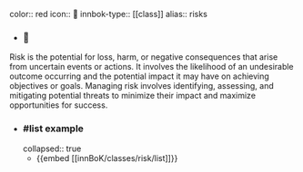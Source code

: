 color:: red
icon:: 🚨
innbok-type:: [[class]]
alias:: risks

- ### 🔖 
Risk is the potential for loss, harm, or negative consequences that arise from uncertain events or actions. It involves the likelihood of an undesirable outcome occurring and the potential impact it may have on achieving objectives or goals. Managing risk involves identifying, assessing, and mitigating potential threats to minimize their impact and maximize opportunities for success.
- ### #list example
  collapsed:: true
  - {{embed [[innBoK/classes/risk/list]]}}



